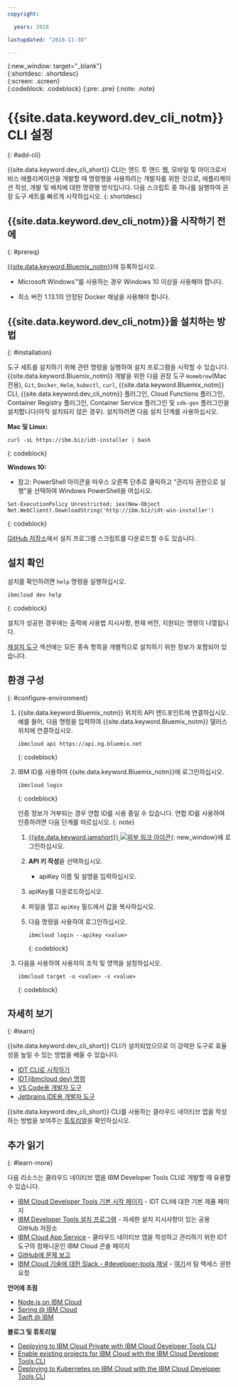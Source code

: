 ```yaml
---
copyright:

  years: 2018

lastupdated: "2018-11-30"

---
```


{:new_window: target="_blank"}  
{:shortdesc: .shortdesc}  
{:screen: .screen}  
{:codeblock: .codeblock}
{:pre: .pre}
{:note: .note}

# {{site.data.keyword.dev_cli_notm}} CLI 설정
{: #add-cli}

{{site.data.keyword.dev_cli_short}} CLI는 엔드 투 엔드 웹, 모바일 및 마이크로서비스 애플리케이션을 개발할 때 명령행을 사용하려는 개발자를 위한 것으로, 애플리케이션 작성, 개발 및 배치에 대한 명령행 방식입니다. 다음 스크립트 중 하나를 실행하여 권장 도구 세트를 빠르게 시작하십시오.
{: shortdesc}

## {{site.data.keyword.dev_cli_notm}}을 시작하기 전에
{: #prereq}

[{{site.data.keyword.Bluemix_notm}}](http://ibm.biz/ibm-registration)에 등록하십시오.

*  Microsoft Windows&trade;를 사용하는 경우 Windows 10 이상을 사용해야 합니다.

* 최소 버전 1.13.1의 안정된 Docker 채널을 사용해야 합니다.

## {{site.data.keyword.dev_cli_notm}}을 설치하는 방법
{: #installation}

도구 세트를 설치하기 위해 관련 명령을 실행하여 설치 프로그램을 시작할 수 있습니다. {{site.data.keyword.Bluemix_notm}} 개발을 위한 다음 권장 도구 `Homebrew`(Mac 전용), `Git`, `Docker`, `Helm`, `kubectl`, `curl`, {{site.data.keyword.Bluemix_notm}} CLI, {{site.data.keyword.dev_cli_notm}} 플러그인, Cloud Functions 플러그인, Container Registry 플러그인, Container Service 플러그인 및 `sdk-gen` 플러그인을 설치합니다(아직 설치되지 않은 경우). 설치하려면 다음 설치 단계를 사용하십시오.

**Mac 및 Linux:**

```
curl -sL https://ibm.biz/idt-installer | bash
```
{: codeblock}


**Windows 10:**

* 참고: PowerShell 아이콘을 마우스 오른쪽 단추로 클릭하고 "관리자 권한으로 실행"을 선택하여 Windows PowerShell을 여십시오.

```
Set-ExecutionPolicy Unrestricted; iex(New-Object Net.WebClient).DownloadString('http://ibm.biz/idt-win-installer')
```
{: codeblock}

[GitHub 저장소](https://github.com/IBM-Cloud/ibm-cloud-developer-tools)에서 설치 프로그램 스크립트를 다운로드할 수도 있습니다.

## 설치 확인
설치를 확인하려면 `help` 명령을 실행하십시오.

```
ibmcloud dev help
```
{: codeblock}

설치가 성공한 경우에는 출력에 사용법 지시사항, 현재 버전, 지원되는 명령이 나열됩니다.

[재설치 도구](/docs/troubleshoot/ts_createapps.html#appendix) 섹션에는 모든 종속 항목을 개별적으로 설치하기 위한 정보가 포함되어 있습니다.

## 환경 구성
{: #configure-environment}

1. {{site.data.keyword.Bluemix_notm}} 위치의 API 엔드포인트에 연결하십시오. 예를 들어, 다음 명령을 입력하여 {{site.data.keyword.Bluemix_notm}} 댈러스 위치에 연결하십시오.

	```
	ibmcloud api https://api.ng.bluemix.net
	```
	{: codeblock}

2. IBM ID를 사용하여 {{site.data.keyword.Bluemix_notm}}에 로그인하십시오.

	```
	ibmcloud login
	```
	{: codeblock}

	인증 정보가 거부되는 경우 연합 ID를 사용 중일 수 있습니다. 연합 ID를 사용하여 인증하려면 다음 단계를 따르십시오.
	{: note}

	1. [{{site.data.keyword.iamshort}} ![외부 링크 아이콘](../../icons/launch-glyph.svg "외부 링크 아이콘")](https://www.bluemix.net/iam/#/apikeys){: new_window}에 로그인하십시오.
	2. **API 키 작성**을 선택하십시오.
		* apiKey 이름 및 설명을 입력하십시오.
	3. apiKey를 다운로드하십시오.
	4. 파일을 열고 `apiKey` 필드에서 값을 복사하십시오.
	5. 다음 명령을 사용하여 로그인하십시오.

		```
		ibmcloud login --apikey <value>
		```
		{: codeblock}

3. 다음을 사용하여 사용자의 조직 및 영역을 설정하십시오.

	```
	ibmcloud target -o <value> -s <value>
	```
	{: codeblock}

## 자세히 보기
{: #learn}

{{site.data.keyword.dev_cli_short}} CLI가 설치되었으므로 이 강력한 도구로 효율성을 높일 수 있는 방법을 배울 수 있습니다.
- [IDT CLI로 시작하기](index.html)
- [IDT(ibmcloud dev) 명령](commands.html)
- [VS Code용 개발자 도구](vscode.html)
- [Jetbrains IDE용 개발자 도구](jetbrains.html)

{{site.data.keyword.dev_cli_short}} CLI를 사용하는 클라우드 네이티브 앱을 작성하는 방법을 보여주는 [튜토리얼](/docs/apps/tutorials/tutorial_bff.html)을 확인하십시오.

## 추가 읽기
{: #learn-more}

다음 리소스는 클라우드 네이티브 앱을 IBM Developer Tools CLI로 개발할 때 유용할 수 있습니다.

- [IBM Cloud Developer Tools 기본 시작 페이지](https://www.ibm.com/cloud/cli) - IDT CLI에 대한 기본 제품 페이지
- [IBM Developer Tools 설치 프로그램](https://github.com/IBM-Bluemix/ibm-cloud-developer-tools) - 자세한 설치 지시사항이 있는 공용 GitHub 저장소
- [IBM Cloud App Service](https://{DomainName}/developer/appservice) - 클라우드 네이티브 앱을 작성하고 관리하기 위한 IDT 도구의 컴패니온인 IBM Cloud 콘솔 페이지
- [GitHub에 문제 보고](https://github.com/IBM-Cloud/ibm-cloud-developer-tools/issues)
- [IBM Cloud 기술에 대한 Slack - #developer-tools 채널](https://ibm-cloud-tech.slack.com) - [여기](https://slack-invite-ibm-cloud-tech.mybluemix.net/)서 팀 액세스 권한 요청

**언어에 초점**

- [Node.js on IBM Cloud](https://developer.ibm.com/node/cloud/)
- [Spring @ IBM Cloud](https://developer.ibm.com/java/spring/)
- [Swift @ IBM](https://developer.ibm.com/swift)

**블로그 및 튜토리얼**

- [Deploying to IBM Cloud Private with IBM Cloud Developer Tools CLI](https://www.ibm.com/blogs/bluemix/2017/09/deploying-ibm-cloud-private-ibm-cloud-developer-tools-cli/)
- [Enable existing projects for IBM Cloud with the IBM Cloud Developer Tools CLI](https://www.ibm.com/blogs/bluemix/2017/09/enable-existing-projects-ibm-cloud-ibm-cloud-developer-tools-cli/)
- [Deploying to Kubernetes on IBM Cloud with the IBM Cloud Developer Tools CLI](https://www.ibm.com/blogs/bluemix/2017/09/deploying-kubernetes-ibm-cloud-ibm-cloud-developer-tools-cli/)
